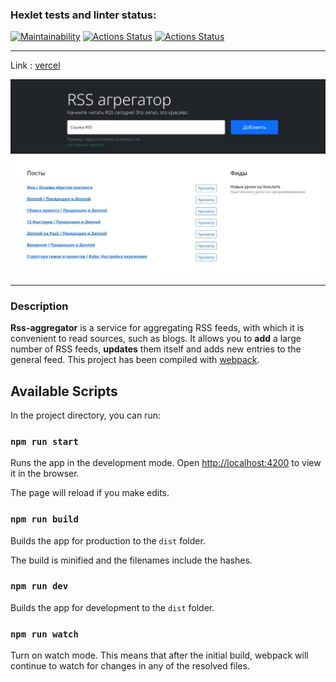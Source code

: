### Hexlet tests and linter status:
[![Maintainability](https://api.codeclimate.com/v1/badges/aa06118dad6d8905f74b/maintainability)](https://codeclimate.com/github/YankaZabka/frontend-project-lvl3/maintainability)
[![Actions Status](https://github.com/YankaZabka/frontend-project-lvl3/workflows/eslinter-check/badge.svg)](https://github.com/YankaZabka/frontend-project-lvl3/actions)
[![Actions Status](https://github.com/YankaZabka/frontend-project-lvl3/workflows/hexlet-check/badge.svg)](https://github.com/YankaZabka/frontend-project-lvl3/actions)

---
Link
: [vercel](https://frontend-project-lvl3-yankazabka.vercel.app/) 

![alt text](preview.jpg)
___
### Description
**Rss-aggregator** is a service for aggregating RSS feeds, with which it is convenient to read sources, such as blogs. It allows you to **add** a large number of RSS feeds, **updates** them itself and adds new entries to the general feed.
This project has been compiled with [webpack](https://webpack.js.org/).
## Available Scripts

In the project directory, you can run:

### `npm run start`

Runs the app in the development mode.
Open [http://localhost:4200](http://localhost:4200) to view it in the browser.

The page will reload if you make edits.

### `npm run build`

Builds the app for production to the `dist` folder.

The build is minified and the filenames include the hashes.

### `npm run dev`

Builds the app for development to the `dist` folder.

### `npm run watch`

Turn on watch mode. This means that after the initial build, webpack will continue to watch for changes in any of the resolved files.
